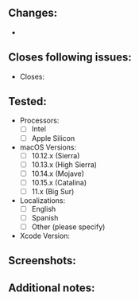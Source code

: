 <!--
Thanks for sending a pull request! Please make sure you click the link above to view the contribution guidelines, then fill out the blanks below.

Please use one of these hashtags for your PR title:
- #added - Used for new features and things that have been added into the project
- #fixed - Used for bugfixes
- #changed - Used for PRs changing current or existing features
- #removed - Used for PRs removing existing features
- #infra - Used for PRs that are (usually) not product work
-->

## Changes:
- 

## Closes following issues:
- Closes: 

## Tested:
- Processors:
  - [ ] Intel
  - [ ] Apple Silicon
- macOS Versions:
  - [ ] 10.12.x (Sierra)
  - [ ] 10.13.x (High Sierra)
  - [ ] 10.14.x (Mojave)
  - [ ] 10.15.x (Catalina)
  - [ ] 11.x (Big Sur)
- Localizations:
  - [ ] English
  - [ ] Spanish
  - [ ] Other (please specify)
- Xcode Version:
  
## Screenshots:

## Additional notes:
